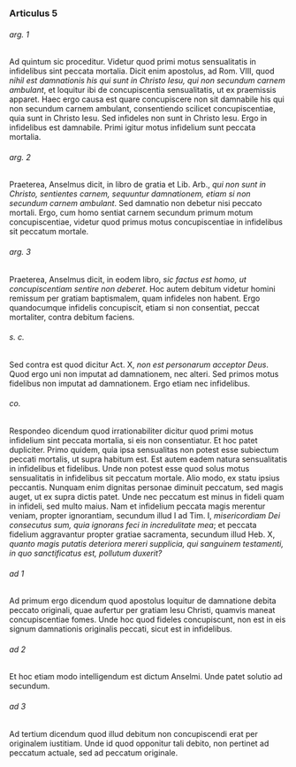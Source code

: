 ### Articulus 5

###### arg. 1
Ad quintum sic proceditur. Videtur quod primi motus sensualitatis in infidelibus sint peccata mortalia. Dicit enim apostolus, ad Rom. VIII, quod *nihil est damnationis his qui sunt in Christo Iesu, qui non secundum carnem ambulant*, et loquitur ibi de concupiscentia sensualitatis, ut ex praemissis apparet. Haec ergo causa est quare concupiscere non sit damnabile his qui non secundum carnem ambulant, consentiendo scilicet concupiscentiae, quia sunt in Christo Iesu. Sed infideles non sunt in Christo Iesu. Ergo in infidelibus est damnabile. Primi igitur motus infidelium sunt peccata mortalia.

###### arg. 2
Praeterea, Anselmus dicit, in libro de gratia et Lib. Arb., *qui non sunt in Christo, sentientes carnem, sequuntur damnationem, etiam si non secundum carnem ambulant*. Sed damnatio non debetur nisi peccato mortali. Ergo, cum homo sentiat carnem secundum primum motum concupiscentiae, videtur quod primus motus concupiscentiae in infidelibus sit peccatum mortale.

###### arg. 3
Praeterea, Anselmus dicit, in eodem libro, *sic factus est homo, ut concupiscentiam sentire non deberet*. Hoc autem debitum videtur homini remissum per gratiam baptismalem, quam infideles non habent. Ergo quandocumque infidelis concupiscit, etiam si non consentiat, peccat mortaliter, contra debitum faciens.

###### s. c.
Sed contra est quod dicitur Act. X, *non est personarum acceptor Deus*. Quod ergo uni non imputat ad damnationem, nec alteri. Sed primos motus fidelibus non imputat ad damnationem. Ergo etiam nec infidelibus.

###### co.
Respondeo dicendum quod irrationabiliter dicitur quod primi motus infidelium sint peccata mortalia, si eis non consentiatur. Et hoc patet dupliciter. Primo quidem, quia ipsa sensualitas non potest esse subiectum peccati mortalis, ut supra habitum est. Est autem eadem natura sensualitatis in infidelibus et fidelibus. Unde non potest esse quod solus motus sensualitatis in infidelibus sit peccatum mortale. Alio modo, ex statu ipsius peccantis. Nunquam enim dignitas personae diminuit peccatum, sed magis auget, ut ex supra dictis patet. Unde nec peccatum est minus in fideli quam in infideli, sed multo maius. Nam et infidelium peccata magis merentur veniam, propter ignorantiam, secundum illud I ad Tim. I, *misericordiam Dei consecutus sum, quia ignorans feci in incredulitate mea*; et peccata fidelium aggravantur propter gratiae sacramenta, secundum illud Heb. X, *quanto magis putatis deteriora mereri supplicia, qui sanguinem testamenti, in quo sanctificatus est, pollutum duxerit?*

###### ad 1
Ad primum ergo dicendum quod apostolus loquitur de damnatione debita peccato originali, quae aufertur per gratiam Iesu Christi, quamvis maneat concupiscentiae fomes. Unde hoc quod fideles concupiscunt, non est in eis signum damnationis originalis peccati, sicut est in infidelibus.

###### ad 2
Et hoc etiam modo intelligendum est dictum Anselmi. Unde patet solutio ad secundum.

###### ad 3
Ad tertium dicendum quod illud debitum non concupiscendi erat per originalem iustitiam. Unde id quod opponitur tali debito, non pertinet ad peccatum actuale, sed ad peccatum originale.

